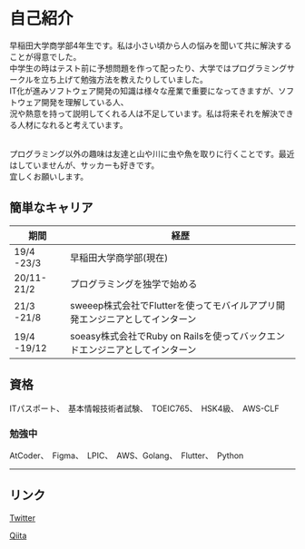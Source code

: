 # 自己紹介
早稲田大学商学部4年生です。私は小さい頃から人の悩みを聞いて共に解決することが得意でした。<br>
中学生の時はテスト前に予想問題を作って配ったり、大学ではプログラミングサークルを立ち上げて勉強方法を教えたりしていました。<br>
IT化が進みソフトウェア開発の知識は様々な産業で重要になってきますが、ソフトウェア開発を理解している人、<br>
況や熱意を持って説明してくれる人は不足しています。私は将来それを解決できる人材になれると考えています。<br>
<br>

プログラミング以外の趣味は友達と山や川に虫や魚を取りに行くことです。最近はしていませんが、サッカーも好きです。<br>
宜しくお願いします。<br>

<h2 id="キャリア経歴">簡単なキャリア</h2>

|  期間  |  経歴  |
| ---- | ---- |
|  19/4 -23/3  |早稲田大学商学部(現在)|
|  20/11-21/2  |プログラミングを独学で始める|
|  21/3 -21/8  |sweeep株式会社でFlutterを使ってモバイルアプリ開発エンジニアとしてインターン|
|  19/4 -19/12 |soeasy株式会社でRuby on Railsを使ってバックエンドエンジニアとしてインターン|


<h2 id="資格">資格</h2>

ITパスポート、　基本情報技術者試験、　TOEIC765、　HSK4級、　AWS-CLF

### 勉強中
AtCoder、　Figma、　LPIC、　AWS、Golang、　Flutter、　Python

---


<h2 id="リンク">リンク</h2>

[Twitter](https://twitter.com/tomonio_ac)

[Qiita](https://qiita.com/Naga_Ayuu)
